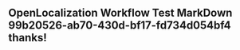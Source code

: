 <properties
ms.topic="hero-topic"
ms.test1="hero-topic"
ms.test2="test"/>


## OpenLocalization Workflow Test MarkDown 99b20526-ab70-430d-bf17-fd734d054bf4 thanks!



<!--HONumber=Aug16_HO4-->


